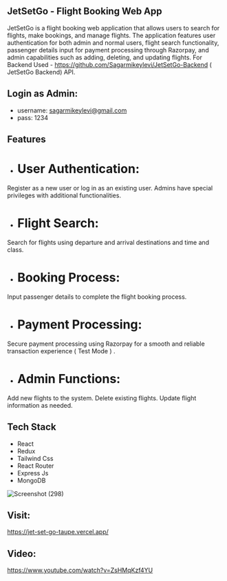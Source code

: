## JetSetGo - Flight Booking Web App
JetSetGo is a flight booking web application that allows users to search for flights, make bookings, and manage flights. The application features user authentication for both admin and normal users, flight search functionality, passenger details input for payment processing through Razorpay, and admin capabilities such as adding, deleting, and updating flights. For Backend Used - https://github.com/Sagarmikeylevi/JetSetGo-Backend ( JetSetGo Backend) API.

## Login as Admin:
- username: sagarmikeylevi@gmail.com
- pass: 1234

## Features
- # User Authentication:
Register as a new user or log in as an existing user.
Admins have special privileges with additional functionalities.

- # Flight Search:
Search for flights using departure and arrival destinations and time and class.

- # Booking Process:
Input passenger details to complete the flight booking process.

- # Payment Processing:
Secure payment processing using Razorpay for a smooth and reliable transaction experience ( Test Mode ) .

- # Admin Functions:
Add new flights to the system.
Delete existing flights.
Update flight information as needed.

## Tech Stack
- React
- Redux
- Tailwind Css
- React Router
- Express Js
- MongoDB

![Screenshot (298)](https://github.com/Sagarmikeylevi/JetSetGo/assets/114811573/898f0873-919e-4dca-93cf-839e94cf056f)


## Visit: 
https://jet-set-go-taupe.vercel.app/

## Video: 
https://www.youtube.com/watch?v=ZsHMqKzf4YU
